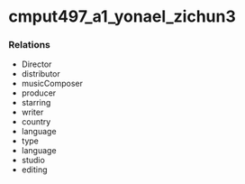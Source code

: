 # cmput497_a1_yonael_zichun3

### Relations
- Director
- distributor
- musicComposer
- producer
- starring
- writer
- country
- language
- type
- language
- studio
- editing

